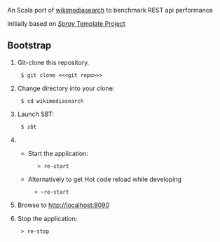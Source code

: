 
An Scala port of [wikimediasearch](https://github.com/jaimeagudo/wikimediasearch) to benchmark REST api performance

Initially based on [_Spray_ Template Project](http://github.com/spray/) 


## Bootstrap


1. Git-clone this repository.

        $ git clone <<<git repo>>>

2. Change directory into your clone:

        $ cd wikimediasearch

3. Launch SBT:

        $ sbt


4. * Start the application:

	        > re-start
        
	* Alternatively to get Hot code reload while developing 
	
    	    > ~re-start

5. Browse to [http://localhost:8090](http://localhost:8090/)

6. Stop the application:

        > re-stop

